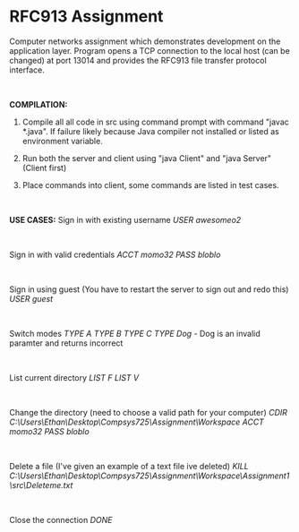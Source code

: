 # RFC913 Assignment

Computer networks assignment which demonstrates development on the application layer.
Program opens a TCP connection to the local host (can be changed) at port 13014 and
provides the RFC913 file transfer protocol interface.

<br/>

 **COMPILATION:**
1. Compile all all code in src using command prompt with command "javac *.java".
If failure likely because Java compiler not installed or listed as environment
variable.

2. Run both the server and client using "java Client" and "java Server"
(Client first)

3. Place commands into client, some commands are listed in test cases.

<br/>

 **USE CASES:**
Sign in with existing username
	*USER awesomeo2*
	
<br/>

Sign in with valid credentials
	*ACCT momo32*
	*PASS bloblo*

<br/>

Sign in using guest (You have to restart the server to sign out and redo this)
	*USER guest*
	
<br/>
	
Switch modes 
	*TYPE A*
	*TYPE B*
	*TYPE C*
	*TYPE Dog*		- Dog is an invalid paramter and returns incorrect
	
<br/>
	
List current directory
	*LIST F*
	*LIST V*
	
<br/>
	
Change the directory (need to choose a valid path for your computer)
	*CDIR C:\Users\Ethan\Desktop\Compsys725\Assignment\Workspace*
	*ACCT momo32*
	*PASS bloblo*
	
<br/>
	
Delete a file (I've given an example of a text file ive deleted)
	*KILL C:\Users\Ethan\Desktop\Compsys725\Assignment\Workspace\Assignment1\src\Deleteme.txt*
			
<br/>
			
Close the connection
	*DONE*
	
	
	
	